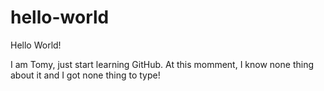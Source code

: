 # hello-world
Hello World!

I am Tomy, just start learning GitHub.
At this momment, I know none thing about it and I got none thing to type!
